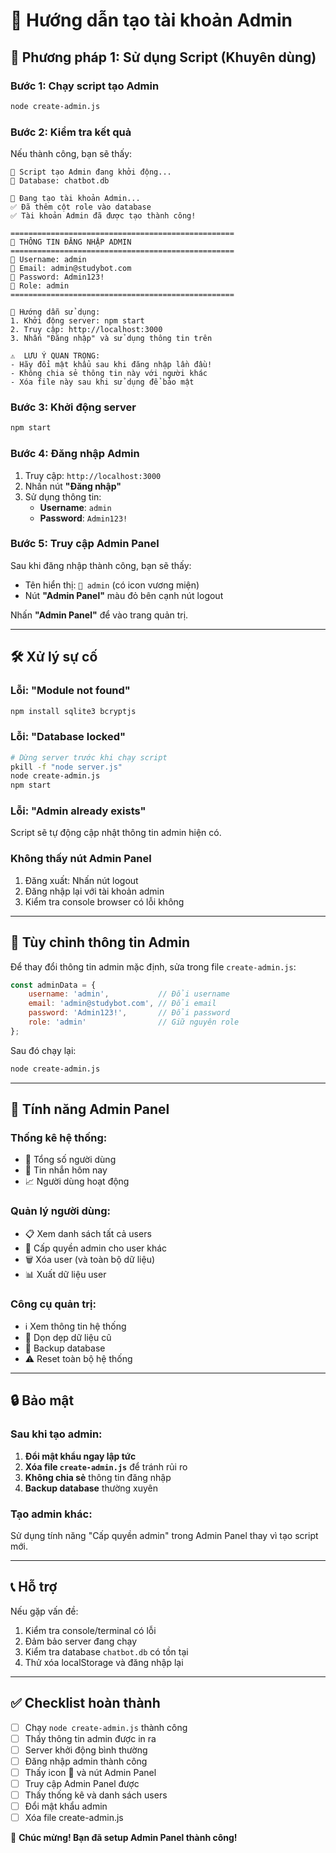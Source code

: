 # 🔐 Hướng dẫn tạo tài khoản Admin

## 🚀 Phương pháp 1: Sử dụng Script (Khuyên dùng)

### Bước 1: Chạy script tạo Admin
```bash
node create-admin.js
```

### Bước 2: Kiểm tra kết quả
Nếu thành công, bạn sẽ thấy:
```
🚀 Script tạo Admin đang khởi động...
📂 Database: chatbot.db

🔧 Đang tạo tài khoản Admin...
✅ Đã thêm cột role vào database
✅ Tài khoản Admin đã được tạo thành công!

==================================================
🔑 THÔNG TIN ĐĂNG NHẬP ADMIN
==================================================
👤 Username: admin
📧 Email: admin@studybot.com
🔑 Password: Admin123!
👑 Role: admin
==================================================

📝 Hướng dẫn sử dụng:
1. Khởi động server: npm start
2. Truy cập: http://localhost:3000
3. Nhấn "Đăng nhập" và sử dụng thông tin trên

⚠️  LƯU Ý QUAN TRỌNG:
- Hãy đổi mật khẩu sau khi đăng nhập lần đầu!
- Không chia sẻ thông tin này với người khác
- Xóa file này sau khi sử dụng để bảo mật
```

### Bước 3: Khởi động server
```bash
npm start
```

### Bước 4: Đăng nhập Admin
1. Truy cập: `http://localhost:3000`
2. Nhấn nút **"Đăng nhập"**
3. Sử dụng thông tin:
   - **Username**: `admin`
   - **Password**: `Admin123!`

### Bước 5: Truy cập Admin Panel
Sau khi đăng nhập thành công, bạn sẽ thấy:
- Tên hiển thị: `👑 admin` (có icon vương miện)
- Nút **"Admin Panel"** màu đỏ bên cạnh nút logout

Nhấn **"Admin Panel"** để vào trang quản trị.

---

## 🛠️ Xử lý sự cố

### Lỗi: "Module not found"
```bash
npm install sqlite3 bcryptjs
```

### Lỗi: "Database locked"
```bash
# Dừng server trước khi chạy script
pkill -f "node server.js"
node create-admin.js
npm start
```

### Lỗi: "Admin already exists"
Script sẽ tự động cập nhật thông tin admin hiện có.

### Không thấy nút Admin Panel
1. Đăng xuất: Nhấn nút logout
2. Đăng nhập lại với tài khoản admin
3. Kiểm tra console browser có lỗi không

---

## 🔧 Tùy chỉnh thông tin Admin

Để thay đổi thông tin admin mặc định, sửa trong file `create-admin.js`:

```javascript
const adminData = {
    username: 'admin',           // Đổi username
    email: 'admin@studybot.com', // Đổi email
    password: 'Admin123!',       // Đổi password
    role: 'admin'                // Giữ nguyên role
};
```

Sau đó chạy lại:
```bash
node create-admin.js
```

---

## 🎯 Tính năng Admin Panel

### Thống kê hệ thống:
- 👥 Tổng số người dùng
- 💬 Tin nhắn hôm nay  
- 📈 Người dùng hoạt động

### Quản lý người dùng:
- 📋 Xem danh sách tất cả users
- 👑 Cấp quyền admin cho user khác
- 🗑️ Xóa user (và toàn bộ dữ liệu)
- 📊 Xuất dữ liệu user

### Công cụ quản trị:
- ℹ️ Xem thông tin hệ thống
- 🧹 Dọn dẹp dữ liệu cũ
- 💾 Backup database
- ⚠️ Reset toàn bộ hệ thống

---

## 🔒 Bảo mật

### Sau khi tạo admin:
1. **Đổi mật khẩu ngay lập tức**
2. **Xóa file `create-admin.js`** để tránh rủi ro
3. **Không chia sẻ** thông tin đăng nhập
4. **Backup database** thường xuyên

### Tạo admin khác:
Sử dụng tính năng "Cấp quyền admin" trong Admin Panel thay vì tạo script mới.

---

## 📞 Hỗ trợ

Nếu gặp vấn đề:
1. Kiểm tra console/terminal có lỗi
2. Đảm bảo server đang chạy
3. Kiểm tra database `chatbot.db` có tồn tại
4. Thử xóa localStorage và đăng nhập lại

---

## ✅ Checklist hoàn thành

- [ ] Chạy `node create-admin.js` thành công
- [ ] Thấy thông tin admin được in ra
- [ ] Server khởi động bình thường  
- [ ] Đăng nhập admin thành công
- [ ] Thấy icon 👑 và nút Admin Panel
- [ ] Truy cập Admin Panel được
- [ ] Thấy thống kê và danh sách users
- [ ] Đổi mật khẩu admin
- [ ] Xóa file create-admin.js

🎉 **Chúc mừng! Bạn đã setup Admin Panel thành công!** 